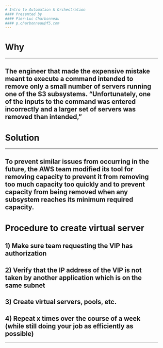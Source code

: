 ```yaml
---
# Intro to Automation & Orchestration
#### Presented by
#### Pier-Luc Charbonneau
#### p.charbonneau@f5.com
---
```

# Why
---
The engineer that made the expensive mistake meant to execute a command intended to remove only a small number of servers running one of the S3 subsystems. “Unfortunately, one of the inputs to the command was entered incorrectly and a larger set of servers was removed than intended,”
---
# Solution
---
To prevent similar issues from occurring in the future, the AWS team modified its tool for removing capacity to prevent it from removing too much capacity too quickly and to prevent capacity from being removed when any subsystem reaches its minimum required capacity.
---
# Procedure to create virtual server
## 1) Make sure team requesting the VIP has authorization
## 2) Verify that the IP address of the VIP is not taken by another application which is on the same subnet
## 3) Create virtual servers, pools, etc.
## 4) Repeat x times over the course of a week (while still doing your job as efficiently as possible)
---
